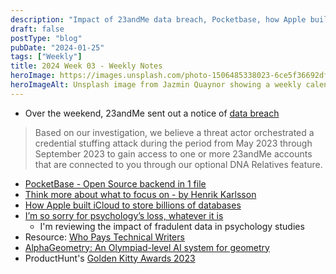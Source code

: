 ```yaml
---
description: "Impact of 23andMe data breach, Pocketbase, how Apple built iCloud, and AlphaGeometry."
draft: false
postType: "blog"
pubDate: "2024-01-25"
tags: ["Weekly"]
title: 2024 Week 03 - Weekly Notes
heroImage: https://images.unsplash.com/photo-1506485338023-6ce5f36692df?ixlib=rb-4.0.3&ixid=M3wxMjA3fDB8MHxwaG90by1wYWdlfHx8fGVufDB8fHx8fA%3D%3D&auto=format&fit=crop&w=2370&q=80
heroImageAlt: Unsplash image from Jazmin Quaynor showing a weekly calendar
---
```


- Over the weekend, 23andMe sent out a notice of [data breach](https://blog.23andme.com/articles/addressing-data-security-concerns)

> Based on our investigation, we believe a threat actor orchestrated a credential stuffing attack during the period from May 2023 through September 2023 to gain access to one or more 23andMe accounts that are connected to you through our optional DNA Relatives feature.

- [PocketBase - Open Source backend in 1 file](https://pocketbase.io/?utm_source=changelog-news)
- [Think more about what to focus on - by Henrik Karlsson](https://www.henrikkarlsson.xyz/p/multi-armed-bandit?utm_source=changelog-news)
- [How Apple built iCloud to store billions of databases](https://read.engineerscodex.com/p/how-apple-built-icloud-to-store-billions?utm_source=tldrwebdev)
- [I’m so sorry for psychology’s loss, whatever it is](https://www.experimental-history.com/p/im-so-sorry-for-psychologys-loss)
  - I'm reviewing the impact of fradulent data in psychology studies
- Resource: [Who Pays Technical Writers](https://whopaystechnicalwriters.com)
- [AlphaGeometry: An Olympiad-level AI system for geometry](https://deepmind.google/discover/blog/alphageometry-an-olympiad-level-ai-system-for-geometry/?utm_source=twitter&utm_medium=social)
- ProductHunt's [Golden Kitty Awards 2023](https://www.producthunt.com/golden-kitty-awards)
